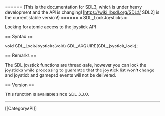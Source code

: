 ====== (This is the documentation for SDL3, which is under heavy development and the API is changing! [https://wiki.libsdl.org/SDL2/ SDL2] is the current stable version!) ======
= SDL_LockJoysticks =

Locking for atomic access to the joystick API 

== Syntax ==

<syntaxhighlight lang='c'>
void SDL_LockJoysticks(void) SDL_ACQUIRE(SDL_joystick_lock);
</syntaxhighlight>

== Remarks ==

The SDL joystick functions are thread-safe, however you can lock the
joysticks while processing to guarantee that the joystick list won't change
and joystick and gamepad events will not be delivered.

== Version ==

This function is available since SDL 3.0.0.

----
[[CategoryAPI]]


